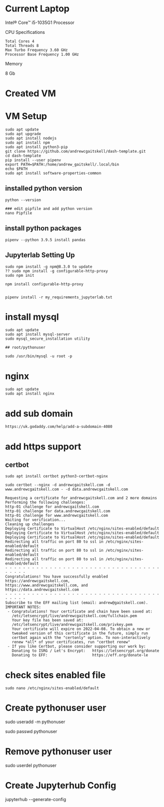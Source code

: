 # Current Laptop

Intel® Core™ i5-1035G1 Processor

CPU Specifications

    Total Cores 4
    Total Threads 8
    Max Turbo Frequency 3.60 GHz
    Processor Base Frequency 1.00 GHz
    
Memory

  8 Gb
  
# Created VM

# VM Setup

    sudo apt update
    sudo apt upgrade
    sudo apt install nodejs
    sudo apt install npm
    sudo apt install python3-pip
    git clone https://github.com/andrewcgaitskell/dash-template.git
    cd dash-template
    pip install --user pipenv
    export PATH=$PATH:/home/andrew_gaitskell/.local/bin
    echo $PATH
    sudo apt install software-properties-common
    
## installed python version

    python --version
    
    ### edit pipfile and add python version
    nano Pipfile
    
## install python packages

    pipenv --python 3.9.5 install pandas
    
## Jupyterlab Setting Up

    sudo npm install -g npm@8.3.0 to update
    ?? sudo npm install -g configurable-http-proxy
    sudo npm init
  
    npm install configurable-http-proxy

  
    pipenv install -r my_requirements_jupyterlab.txt
  
  
# install mysql

    sudo apt update
    sudo apt install mysql-server
    sudo mysql_secure_installation utility
    
    ## root/pythonuser
    
    sudo /usr/bin/mysql -u root -p

# nginx

    sudo apt update
    sudo apt install nginx
    
# add sub domain

    https://uk.godaddy.com/help/add-a-subdomain-4080
    

# add https support

## certbot

    sudo apt install certbot python3-certbot-nginx

    sudo certbot --nginx -d andrewcgaitskell.com -d www.andrewcgaitskell.com - -d data.andrewcgaitskell.com

    Requesting a certificate for andrewcgaitskell.com and 2 more domains
    Performing the following challenges:
    http-01 challenge for andrewcgaitskell.com
    http-01 challenge for data.andrewcgaitskell.com
    http-01 challenge for www.andrewcgaitskell.com
    Waiting for verification...
    Cleaning up challenges
    Deploying Certificate to VirtualHost /etc/nginx/sites-enabled/default
    Deploying Certificate to VirtualHost /etc/nginx/sites-enabled/default
    Deploying Certificate to VirtualHost /etc/nginx/sites-enabled/default
    Redirecting all traffic on port 80 to ssl in /etc/nginx/sites-enabled/default
    Redirecting all traffic on port 80 to ssl in /etc/nginx/sites-enabled/default
    Redirecting all traffic on port 80 to ssl in /etc/nginx/sites-enabled/default
    - - - - - - - - - - - - - - - - - - - - - - - - - - - - - - - - - - - - - - - -
    Congratulations! You have successfully enabled https://andrewcgaitskell.com,
    https://www.andrewcgaitskell.com, and https://data.andrewcgaitskell.com
    - - - - - - - - - - - - - - - - - - - - - - - - - - - - - - - - - - - - - - - -
    Subscribe to the EFF mailing list (email: andrew@gaitskell.com).
    IMPORTANT NOTES:                                                                                                   
     - Congratulations! Your certificate and chain have been saved at:                                                 
       /etc/letsencrypt/live/andrewcgaitskell.com/fullchain.pem
       Your key file has been saved at:
       /etc/letsencrypt/live/andrewcgaitskell.com/privkey.pem
       Your certificate will expire on 2022-04-08. To obtain a new or
       tweaked version of this certificate in the future, simply run
       certbot again with the "certonly" option. To non-interactively
       renew *all* of your certificates, run "certbot renew"
     - If you like Certbot, please consider supporting our work by:
       Donating to ISRG / Let's Encrypt:   https://letsencrypt.org/donate
       Donating to EFF:                    https://eff.org/donate-le

# check sites enabled file

    sudo nano /etc/nginx/sites-enabled/default

# Create pythonuser user
 
 sudo useradd -m pythonuser
 
 sudo passwd pythonuser
 
 # Remove pythonuser user
 
 sudo userdel pythonuser

# Create Jupyterhub Config

jupyterhub --generate-config


